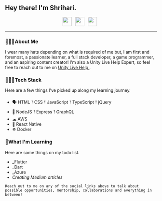 ## Hey there! I'm Shrihari.

<p align='center'>
<a href="mailto:shriharim6@gmail.com"><img height="30" src="https://raw.githubusercontent.com/iansmathew/iansmathew/master/assets/icon_email.png"></a>&nbsp;&nbsp;
<a href="https://www.linkedin.com/in/iansmathew/"><img height="30" src="https://raw.githubusercontent.com/iansmathew/iansmathew/master/assets/icon_linkedin.png"></a>&nbsp;&nbsp;
<a href="https://twitter.com/iansmathew"><img height="30" src="https://raw.githubusercontent.com/iansmathew/iansmathew/master/assets/icon_twitter.png"></a>&nbsp;&nbsp;
  
---

### 🙋🏽‍♂️About Me

<p> I wear many hats depending on what is required of me but, I am first and foremost, a passionate learner, a full stack developer, a game programmer, and an aspiring content creator! I'm also a Unity Live Help Expert, so feel free to reach out to me on <a href="https://livehelp.unity.com/expert/ian-mathew?source=lesson"> Unity Live Help </a>.
</p>

### 👨🏽‍💻Tech Stack

<p>
Here are a few things I've picked up along my learning journey.
</p>

- 🗣 HTML 𒑰 CSS 𒑰 JavaScript 𒑰 TypeScript 𒑰 jQuery
- 🎒 NodeJS 𒑰 Express 𒑰 GraphQL
- ☁ AWS
- 📱 React Native
- ♽ Docker


### 🌱What I'm Learning

Here are some things on my todo list.

- _Flutter
- _Dart
- _Azure
- _Creating Medium articles_

`Reach out to me on any of the social links above to talk about possible opportunities, mentorship, collaborations and everything in between!`
